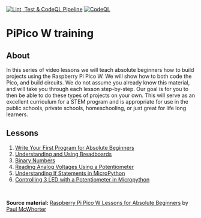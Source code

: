 [![Lint, Test & CodeQL Pipeline](https://github.com/ikostan/pico/actions/workflows/unitest_and_lint_pipeline.yml/badge.svg?branch=master)](https://github.com/ikostan/pico/actions/workflows/unitest_and_lint_pipeline.yml)
[![CodeQL](https://github.com/ikostan/pico/actions/workflows/codeql.yml/badge.svg)](https://github.com/ikostan/pico/actions/workflows/codeql.yml)

# PiPico W training

## About

In this series of video lessons we will teach absolute beginners how to build projects using the Raspberry Pi Pico W. We will show how to both code the Pico, and build circuits. We do not assume you already know this material, and will take you through each lesson step-by-step. Our goal is for you to then be able to do these types of projects on your own. This will serve as an excellent curriculum for a STEM program and is appropriate for use in the public schools, private schools, homeschooling, or just great for life long learners.

## Lessons

1. [Write Your First Program for Absolute Beginners](https://github.com/ikostan/pico/tree/master/lessons/lesson_1)
2. [Understanding and Using Breadboards](https://github.com/ikostan/pico/tree/master/lessons/lesson_2)
3. [Binary Numbers](https://github.com/ikostan/pico/tree/master/lessons/lesson_3_and_4)
4. [Reading Analog Voltages Using a Potentiometer](https://github.com/ikostan/pico/tree/master/lessons/lesson_5)
5. [Understanding If Statements in MicroPython](https://github.com/ikostan/pico/tree/master/lessons/lesson_6)
6. [Controlling 3 LED with a Potentiometer in Micropython](https://github.com/ikostan/pico/tree/master/lessons/lesson_7)


<br>

**Source material:** [Raspberry Pi Pico W Lessons for Absolute Beginners](https://www.youtube.com/playlist?list=PLGs0VKk2DiYz8js1SJog21cDhkBqyAhC5) by
[Paul McWhorter](https://www.youtube.com/c/mcwhorpj/playlists)
